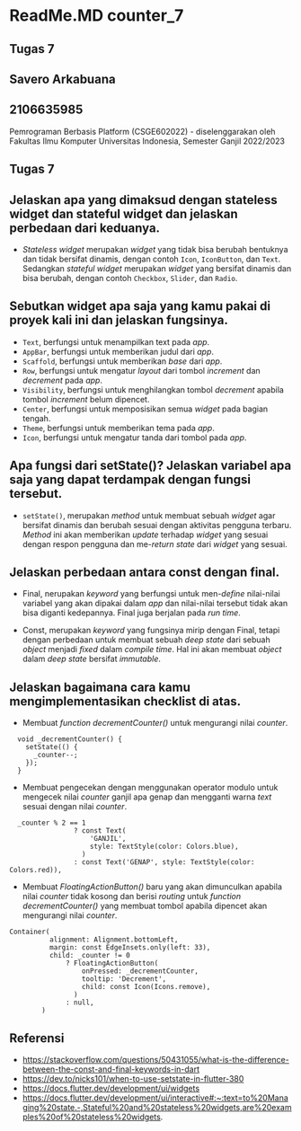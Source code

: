 # ReadMe.MD counter_7
## Tugas 7
## Savero Arkabuana
## 2106635985

Pemrograman Berbasis Platform (CSGE602022) - diselenggarakan oleh Fakultas Ilmu Komputer Universitas Indonesia, Semester Ganjil 2022/2023

## Tugas 7

## Jelaskan apa yang dimaksud dengan stateless widget dan stateful widget dan jelaskan perbedaan dari keduanya.
- _Stateless widget_ merupakan _widget_ yang tidak bisa berubah bentuknya dan tidak bersifat dinamis, dengan contoh ```Icon```, ```IconButton```, dan ```Text```. Sedangkan _stateful widget_ merupakan _widget_ yang bersifat dinamis dan bisa berubah, dengan contoh ```Checkbox```, ```Slider```, dan ```Radio```.

## Sebutkan widget apa saja yang kamu pakai di proyek kali ini dan jelaskan fungsinya.
- ```Text```, berfungsi untuk menampilkan text pada _app_.
- ```AppBar```, berfungsi untuk memberikan judul dari _app_.
- ```Scaffold```, berfungsi untuk memberikan _base_ dari _app_.
- ```Row```, berfungsi untuk mengatur _layout_ dari tombol _increment_ dan _decrement_ pada _app_.
- ```Visibility```, berfungsi untuk menghilangkan tombol _decrement_ apabila tombol _increment_ belum dipencet.
- ```Center```, berfungsi untuk memposisikan semua _widget_ pada bagian tengah.
- ```Theme```, berfungsi untuk memberikan tema pada _app_.
- ```Icon```, berfungsi untuk mengatur tanda dari tombol pada _app_.


## Apa fungsi dari setState()? Jelaskan variabel apa saja yang dapat terdampak dengan fungsi tersebut.
- ```setState()```, merupakan _method_ untuk membuat sebuah _widget_ agar bersifat dinamis dan berubah sesuai dengan aktivitas pengguna terbaru. _Method_ ini akan memberikan _update_ terhadap _widget_ yang sesuai dengan respon pengguna dan me-_return_ _state_ dari _widget_ yang sesuai.


## Jelaskan perbedaan antara const dengan final.

- Final, nerupakan _keyword_ yang berfungsi untuk men-_define_ nilai-nilai variabel yang akan dipakai dalam _app_ dan nilai-nilai tersebut tidak akan bisa diganti kedepannya. Final juga berjalan pada _run time_.

- Const, merupakan _keyword_ yang fungsinya mirip dengan Final, tetapi dengan perbedaan untuk membuat sebuah _deep state_ dari sebuah _object_ menjadi _fixed_  dalam _compile time_. Hal ini akan membuat _object_ dalam _deep state_ bersifat _immutable_.

## Jelaskan bagaimana cara kamu mengimplementasikan checklist di atas.
- Membuat _function_ _decrementCounter()_ untuk mengurangi nilai _counter_.
```
  void _decrementCounter() {
    setState(() {
      _counter--;
    });
  }
 ```
- Membuat pengecekan dengan menggunakan operator modulo untuk mengecek nilai _counter_ ganjil apa genap dan mengganti warna _text_ sesuai dengan nilai _counter_.
```
  _counter % 2 == 1
                ? const Text(
                    'GANJIL',
                    style: TextStyle(color: Colors.blue),
                  )
                : const Text('GENAP', style: TextStyle(color: Colors.red)),
```
- Membuat _FloatingActionButton()_ baru yang akan dimunculkan apabila nilai _counter_ tidak kosong dan berisi _routing_ untuk _function_ _decrementCounter()_ yang membuat tombol apabila dipencet akan mengurangi nilai _counter_.

```
Container(
          alignment: Alignment.bottomLeft,
          margin: const EdgeInsets.only(left: 33),
          child: _counter != 0
              ? FloatingActionButton(
                  onPressed: _decrementCounter,
                  tooltip: 'Decrement',
                  child: const Icon(Icons.remove),
                )
              : null,
        )
```

## Referensi
- https://stackoverflow.com/questions/50431055/what-is-the-difference-between-the-const-and-final-keywords-in-dart
- https://dev.to/nicks101/when-to-use-setstate-in-flutter-380
- https://docs.flutter.dev/development/ui/widgets
- https://docs.flutter.dev/development/ui/interactive#:~:text=to%20Managing%20state.-,Stateful%20and%20stateless%20widgets,are%20examples%20of%20stateless%20widgets.
